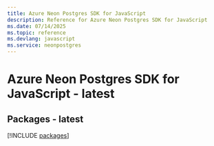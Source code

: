 ```yaml
---
title: Azure Neon Postgres SDK for JavaScript
description: Reference for Azure Neon Postgres SDK for JavaScript
ms.date: 07/14/2025
ms.topic: reference
ms.devlang: javascript
ms.service: neonpostgres
---
```

# Azure Neon Postgres SDK for JavaScript - latest
## Packages - latest
[!INCLUDE [packages](neon-postgres-index.md)]